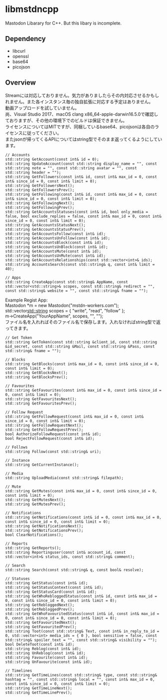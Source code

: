 # libmstdncpp
Mastodon Libarary for C++. But this libary is incomplete.

## Dependency
* libcurl
* openssl
* base64
* picojson

## Overview
Streamには対応しておりません。気力がありましたらその内対応させるかもしれません。また各インスタンス毎の独自拡張に対応する予定はありません。  
動画アップロードを試していません。  
尚、Visual Studio 2017、macOS clang x86_64-apple-darwin16.5.0で確認しておりますが、その他の環境下でのビルドは保証できません。  
ライセンスについてはMITですが、同梱しているbase64、picojsonは各自のライセンスに従ってください。  
またjsonが帰ってくるAPIについてはstring型でそのまま返ってくるようにしています。  

    // Accounts
    std::string GetAccount(const int& id = 0);
    std::string UpdateAccount(const std::string display_name = "", const std::string note = "", const std::string avatar = "", const std::string header = "");
    std::string GetFollowers(const int& id, const int& max_id = 0, const int& since_id = 0, const int& limit = 0);
    std::string GetFollowersNext();
    std::string GetFollowersPrev();
    std::string GetFollowing(const int& id, const int& max_id = 0, const int& since_id = 0, const int& limit = 0);
    std::string GetFollowingNext();
    std::string GetFollowingPrev();
    std::string GetAccountsStatuses(const int& id, bool only_media = false, bool exclude_replies = false, const int& max_id = 0, const int& since_id = 0, const int& limit = 0);
    std::string GetAccountsStatusNext();
    std::string GetAccountsStatusPrev();
    std::string GetAccountsFollow(const int& id);
    std::string GetAccountsUnFollow(const int& id);
    std::string GetAccountsBlock(const int& id);
    std::string GetAccountsUnBlock(const int& id);
    std::string GetAccountsMute(const int& id);
    std::string GetAccountsUnMute(const int& id);
    std::string GetAccountsRelationships(const std::vector<int>& ids);
    std::string AccountsSearch(const std::string& q, const int& limit = 40);

    // Apps
    std::string CreateApp(const std::string& AppName, const std::vector<std::string>& scopes, const std::string& redirect = "", const std::string& website = "", const std::string& fname = "");
    
Example Regist App:  
    Mastodon *m = new Mastodon("mstdn-workers.com");  
    std::vector<std::string> scopes = { "write", "read", "follow" };  
    m->CreateApp("YourAppName", scopes, "", "");  
ファイル名を入れればそのファイル名で保存します。入れなければstring型で返ってきます。  

    // Get Token
    std::string GetToken(const std::string &client_id, const std::string &id_secret, const std::string &Mail, const std::string &Pass, const std::string& fname = "");

    // Blocks
    std::string GetBlocks(const int& max_id = 0, const int& since_id = 0, const int& limit = 0);
    std::string GetBlocksNext();
    std::string GetBlocksPrev();

    // Favourites
    std::string GetFavourites(const int& max_id = 0, const int& since_id = 0, const int& limit = 0);
    std::string GetFavouritesNext();
    std::string GetFavouritesPrev();

    // Follow Request
    std::string GetFollowRequest(const int& max_id = 0, const int& since_id = 0, const int& limit = 0);
    std::string GetFollowRequestNext();
    std::string GetFollowRequestPrev();
    bool AuthorizeFollowRequest(const int& id);
    bool RejectFollowRequest(const int& id);

    // Follows
    std::string Follow(const std::string& uri);

    // Instance
    std::string GetCurrentInstance();

    // Media
    std::string UploadMedia(const std::string& filepath);

    // Mute
    std::string GetMutes(const int& max_id = 0, const int& since_id = 0, const int& limit = 0);
    std::string GetMutesNext();
    std::string GetMutesPrev();

    // Notifications
    std::string GetNotifications(const int& id = 0, const int& max_id = 0, const int& since_id = 0, const int& limit = 0);
    std::string GetNotificationsNext();
    std::string GetNotificationsPrev();
    bool ClearNotifications();

    // Reports
    std::string GetReports();
    std::string Reportinguser(const int& account_id, const std::vector<int>& status_ids, const std::string& comment);

    // Search
    std::string Search(const std::string& q, const bool& resolve);
	
    // Statuses
    std::string GetStatus(const int& id);
    std::string GetStatusContext(const int& id);
    std::string GetStatusCard(const int& id);
    std::string GetWhoRebloggedStatus(const int& id, const int& max_id = 0, const int& since_id = 0, const int& limit = 0);
    std::string GetRebloggedNext();
    std::string GetRebloggedPrev();
    std::string GetWhoFavouritedStatus(const int& id, const int& max_id = 0, const int& since_id = 0, const int& limit = 0);
    std::string GetFavouritedNext();
    std::string GetFavouritedPrev();
    std::string Toot(const std::string& Text, const int& in_reply_to_id = 0, std::vector<int> media_ids = { 0 }, bool sensitive = false, const std::string& spoiler_text = "", const std::string& visibility = "");
    bool DeleteToot(const int& id);
    std::string Reblog(const int& id);
    std::string UnReblog(const int& id);
    std::string Favourite(const int& id);
    std::string UnFavourite(const int& id);

    // Timelines
    std::string GetTimeLines(const std::string& type, const std::string& hashtag = "", const std::string& local = "", const int& max_id = 0, const int& since_id = 0, const int& limit = 0);
    std::string GetTimeLineNext();
    std::string GetTimeLinePrev();
